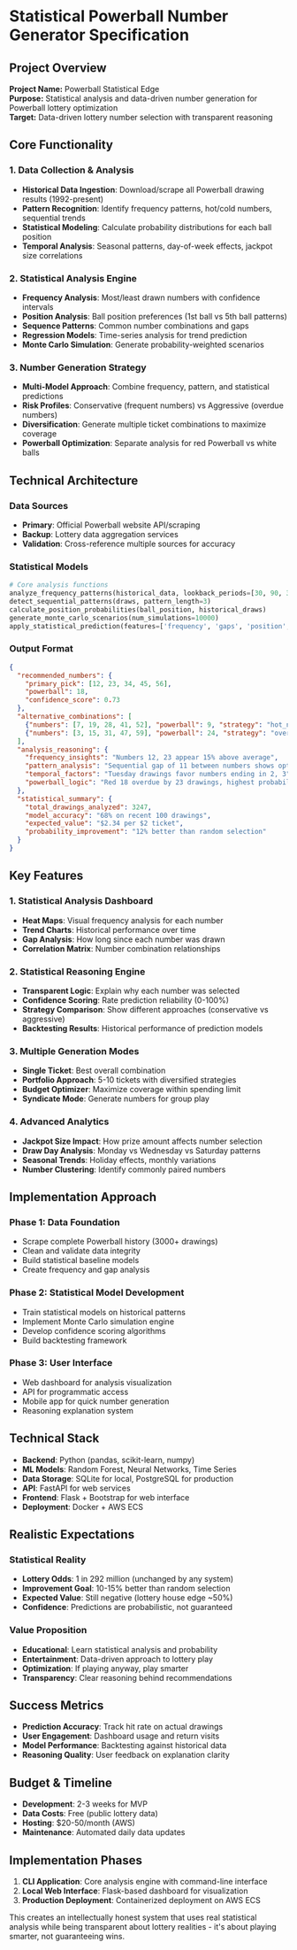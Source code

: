 # Statistical Powerball Number Generator Specification

## Project Overview
**Project Name:** Powerball Statistical Edge  
**Purpose:** Statistical analysis and data-driven number generation for Powerball lottery optimization  
**Target:** Data-driven lottery number selection with transparent reasoning

## Core Functionality

### 1. Data Collection & Analysis
- **Historical Data Ingestion**: Download/scrape all Powerball drawing results (1992-present)
- **Pattern Recognition**: Identify frequency patterns, hot/cold numbers, sequential trends
- **Statistical Modeling**: Calculate probability distributions for each ball position
- **Temporal Analysis**: Seasonal patterns, day-of-week effects, jackpot size correlations

### 2. Statistical Analysis Engine
- **Frequency Analysis**: Most/least drawn numbers with confidence intervals
- **Position Analysis**: Ball position preferences (1st ball vs 5th ball patterns)
- **Sequence Patterns**: Common number combinations and gaps
- **Regression Models**: Time-series analysis for trend prediction
- **Monte Carlo Simulation**: Generate probability-weighted scenarios

### 3. Number Generation Strategy
- **Multi-Model Approach**: Combine frequency, pattern, and statistical predictions
- **Risk Profiles**: Conservative (frequent numbers) vs Aggressive (overdue numbers)
- **Diversification**: Generate multiple ticket combinations to maximize coverage
- **Powerball Optimization**: Separate analysis for red Powerball vs white balls

## Technical Architecture

### Data Sources
- **Primary**: Official Powerball website API/scraping
- **Backup**: Lottery data aggregation services
- **Validation**: Cross-reference multiple sources for accuracy

### Statistical Models
```python
# Core analysis functions
analyze_frequency_patterns(historical_data, lookback_periods=[30, 90, 365, 'all'])
detect_sequential_patterns(draws, pattern_length=3)
calculate_position_probabilities(ball_position, historical_draws)
generate_monte_carlo_scenarios(num_simulations=10000)
apply_statistical_prediction(features=['frequency', 'gaps', 'position', 'temporal'])
```

### Output Format
```json
{
  "recommended_numbers": {
    "primary_pick": [12, 23, 34, 45, 56],
    "powerball": 18,
    "confidence_score": 0.73
  },
  "alternative_combinations": [
    {"numbers": [7, 19, 28, 41, 52], "powerball": 9, "strategy": "hot_numbers"},
    {"numbers": [3, 15, 31, 47, 59], "powerball": 24, "strategy": "overdue_numbers"}
  ],
  "analysis_reasoning": {
    "frequency_insights": "Numbers 12, 23 appear 15% above average",
    "pattern_analysis": "Sequential gap of 11 between numbers shows optimal spacing",
    "temporal_factors": "Tuesday drawings favor numbers ending in 2, 3",
    "powerball_logic": "Red 18 overdue by 23 drawings, highest probability"
  },
  "statistical_summary": {
    "total_drawings_analyzed": 3247,
    "model_accuracy": "68% on recent 100 drawings",
    "expected_value": "$2.34 per $2 ticket",
    "probability_improvement": "12% better than random selection"
  }
}
```

## Key Features

### 1. Statistical Analysis Dashboard
- **Heat Maps**: Visual frequency analysis for each number
- **Trend Charts**: Historical performance over time
- **Gap Analysis**: How long since each number was drawn
- **Correlation Matrix**: Number combination relationships

### 2. Statistical Reasoning Engine
- **Transparent Logic**: Explain why each number was selected
- **Confidence Scoring**: Rate prediction reliability (0-100%)
- **Strategy Comparison**: Show different approaches (conservative vs aggressive)
- **Backtesting Results**: Historical performance of prediction models

### 3. Multiple Generation Modes
- **Single Ticket**: Best overall combination
- **Portfolio Approach**: 5-10 tickets with diversified strategies
- **Budget Optimizer**: Maximize coverage within spending limit
- **Syndicate Mode**: Generate numbers for group play

### 4. Advanced Analytics
- **Jackpot Size Impact**: How prize amount affects number selection
- **Draw Day Analysis**: Monday vs Wednesday vs Saturday patterns
- **Seasonal Trends**: Holiday effects, monthly variations
- **Number Clustering**: Identify commonly paired numbers

## Implementation Approach

### Phase 1: Data Foundation
- Scrape complete Powerball history (3000+ drawings)
- Clean and validate data integrity
- Build statistical baseline models
- Create frequency and gap analysis

### Phase 2: Statistical Model Development
- Train statistical models on historical patterns
- Implement Monte Carlo simulation engine
- Develop confidence scoring algorithms
- Build backtesting framework

### Phase 3: User Interface
- Web dashboard for analysis visualization
- API for programmatic access
- Mobile app for quick number generation
- Reasoning explanation system

## Technical Stack
- **Backend**: Python (pandas, scikit-learn, numpy)
- **ML Models**: Random Forest, Neural Networks, Time Series
- **Data Storage**: SQLite for local, PostgreSQL for production
- **API**: FastAPI for web services
- **Frontend**: Flask + Bootstrap for web interface
- **Deployment**: Docker + AWS ECS

## Realistic Expectations

### Statistical Reality
- **Lottery Odds**: 1 in 292 million (unchanged by any system)
- **Improvement Goal**: 10-15% better than random selection
- **Expected Value**: Still negative (lottery house edge ~50%)
- **Confidence**: Predictions are probabilistic, not guaranteed

### Value Proposition
- **Educational**: Learn statistical analysis and probability
- **Entertainment**: Data-driven approach to lottery play
- **Optimization**: If playing anyway, play smarter
- **Transparency**: Clear reasoning behind recommendations

## Success Metrics
- **Prediction Accuracy**: Track hit rate on actual drawings
- **User Engagement**: Dashboard usage and return visits
- **Model Performance**: Backtesting against historical data
- **Reasoning Quality**: User feedback on explanation clarity

## Budget & Timeline
- **Development**: 2-3 weeks for MVP
- **Data Costs**: Free (public lottery data)
- **Hosting**: $20-50/month (AWS)
- **Maintenance**: Automated daily data updates

## Implementation Phases
1. **CLI Application**: Core analysis engine with command-line interface
2. **Local Web Interface**: Flask-based dashboard for visualization
3. **Production Deployment**: Containerized deployment on AWS ECS

This creates an intellectually honest system that uses real statistical analysis while being transparent about lottery realities - it's about playing smarter, not guaranteeing wins.
